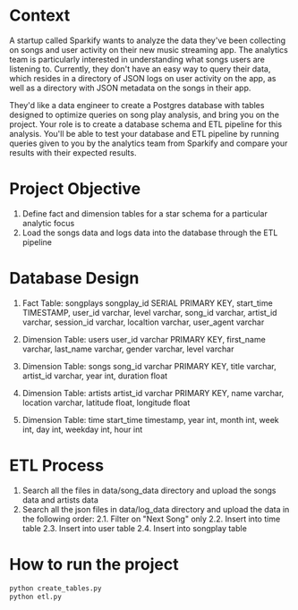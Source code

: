 # Context
A startup called Sparkify wants to analyze the data they've been collecting on songs and user activity on their new music streaming app. The analytics team is particularly interested in understanding what songs users are listening to. Currently, they don't have an easy way to query their data, which resides in a directory of JSON logs on user activity on the app, as well as a directory with JSON metadata on the songs in their app.

They'd like a data engineer to create a Postgres database with tables designed to optimize queries on song play analysis, and bring you on the project. Your role is to create a database schema and ETL pipeline for this analysis. You'll be able to test your database and ETL pipeline by running queries given to you by the analytics team from Sparkify and compare your results with their expected results.

# Project Objective
1. Define fact and dimension tables for a star schema for a particular analytic focus
2. Load the songs data and logs data into the database through the ETL pipeline

# Database Design
1. Fact Table: songplays
songplay_id SERIAL PRIMARY KEY,
start_time TIMESTAMP,
user_id varchar,
level varchar,
song_id varchar,
artist_id varchar,
session_id varchar,
localtion varchar,
user_agent varchar

2. Dimension Table: users
user_id varchar PRIMARY KEY,
first_name varchar,
last_name varchar,
gender varchar,
level varchar

3. Dimension Table: songs
song_id varchar PRIMARY KEY,
title varchar,
artist_id varchar,
year int,
duration float

4. Dimension Table: artists
artist_id varchar PRIMARY KEY,
name varchar,
location varchar,
latitude float,
longitude float

5. Dimension Table: time
start_time timestamp,
year int,
month int,
week int,
day int,
weekday int,
hour int

# ETL Process
1. Search all the files in data/song_data directory and upload the songs data and artists data
2. Search all the json files in data/log_data directory and upload the data in the following order:
    2.1. Filter on "Next Song" only
    2.2. Insert into time table
    2.3. Insert into user table
    2.4. Insert into songplay table

# How to run the project
```bash
python create_tables.py
python etl.py
```